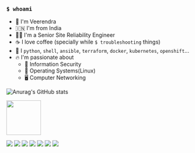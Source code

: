 ### `$ whoami`
- :runner: I'm Veerendra
- :india: I'm from India
- :technologist: I'm a Senior Site Reliability Engineer
- :coffee: I love coffee (specially while `$ troubleshooting` things)
- :memo: I `python`, `shell`, `ansible`, `terraform`, `docker`, `kubernetes`, `openshift`...
- :fire: I'm passionate about 
  - :closed_lock_with_key: Information Security
  - :floppy_disk: Operating Systems(Linux)
  - :desktop_computer: Computer Networking

![Anurag's GitHub stats](https://github-readme-stats.vercel.app/api?username=veerendra2&show_icons=true&theme=dark)

[<img src="https://user-images.githubusercontent.com/8393701/133156799-6a076696-48c2-41c7-b7b0-07d7e3b4b715.png" width="90">](https://www.credly.com/badges/4fa5dfdd-0a75-44cd-9e9b-5df70c42d905)
<!--
[<img src="https://tryhackme-badges.s3.amazonaws.com/veerendra2.png">]()
-->

[<img src="https://img.shields.io/badge/Blog-veerendra2.github.io-green?style=flat">](https://veerendra2.github.io)
[<img src="https://img.shields.io/badge/Medium-12100E?style=flat&logo=medium">](https://cursor9401.medium.com)
[<img src="https://img.shields.io/badge/GitHub-100000?style=flat&logo=github">](https://github.com/veerendra2)
[<img src="https://img.shields.io/badge/GitLab-330F63?style=flat&logo=gitlab&logoColor=white">](https://gitlab.com/veerendrav2)
[<img src="https://img.shields.io/badge/Stack_Overflow-FE7A16?style=flat&logo=stack-overflow&logoColor=white">](https://stackoverflow.com/users/2200798/veerendra-kakumanu?tab=profile)
[<img src="https://img.shields.io/badge/Twitter-1DA1F2?style=flat&logo=twitter&logoColor=white">](https://twitter.com/remark6205)
[<img src="https://img.shields.io/badge/LinkedIn-0077B5?style=flat&logo=linkedin&logoColor=white">](https://www.linkedin.com/in/veerendrav2/)



<!--
**veerendra2/veerendra2** is a ✨ _special_ ✨ repository because its `README.md` (this file) appears on your GitHub profile.

Here are some ideas to get you started:

- 🔭 I’m currently working on ...
- 🌱 I’m currently learning ...
- 👯 I’m looking to collaborate on ...
- 🤔 I’m looking for help with ...
- 💬 Ask me about ...
- 📫 How to reach me: ...
- 😄 Pronouns: ...
- ⚡ Fun fact: ...
-->
